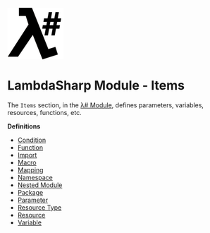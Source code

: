 ![λ#](LambdaSharp_v2_small.png)

# LambdaSharp Module - Items

The `Items` section, in the [λ# Module](Module.md), defines parameters, variables, resources, functions, etc.

__Definitions__
* [Condition](Module-Condition.md)
* [Function](Module-Function.md)
* [Import](Module-Import.md)
* [Macro](Module-Macro.md)
* [Mapping](Module-Mapping.md)
* [Namespace](Module-Namespace.md)
* [Nested Module](Module-Nested.md)
* [Package](Module-Package.md)
* [Parameter](Module-Parameter.md)
* [Resource Type](Module-ResourceType.md)
* [Resource](Module-Resource.md)
* [Variable](Module-Variable.md)
